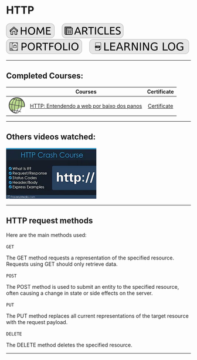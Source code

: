 # HTTP

[![HOME](../../img/button_home.png)](https://github.com/mmmarceleza/My-Learning-Tracker#marcelos-learning-tracker) &nbsp; &nbsp; [![MY ARTICLES](../../img/button_article.png)](https://github.com/mmmarceleza/My-Learning-Tracker/blob/master/content/my-articles.md#my-articles) &nbsp; &nbsp; [![PORTFOLIO](../../img/button_portfolio.png)](https://github.com/mmmarceleza/My-Learning-Tracker/blob/master/content/portfolio.md#portfolio) &nbsp; &nbsp; [![LEARNING LOG](../../img/button_log.png)](https://github.com/mmmarceleza/My-Learning-Tracker/blob/master/content/learning-log.md#learning-log)

***

## Completed Courses:

|  | Courses | Certificate |
|:---:|:---:|:---:|
| ![http](../../img/http-fundamentos.png) | [HTTP: Entendendo a web por baixo dos panos](https://cursos.alura.com.br/course/http-fundamentos) | [Certificate](https://cursos.alura.com.br/certificate/0f452ca5-fc30-41aa-9c7f-8067a3b14c4c)  |

***

## Others videos watched:

 [![HTTP Crash Course & Exploration](../../img/http_crash_course.jpg)](https://www.youtube.com/watch?v=iYM2zFP3Zn0)

***

## HTTP request methods

Here are the main methods used: 

`GET`

The GET method requests a representation of the specified resource. Requests using GET should only retrieve data.

`POST`

The POST method is used to submit an entity to the specified resource, often causing a change in state or side effects on the server.

`PUT`

The PUT method replaces all current representations of the target resource with the request payload.

`DELETE`

The DELETE method deletes the specified resource.

***